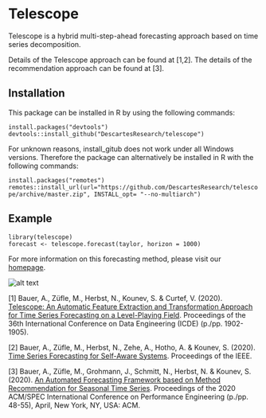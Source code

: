 # Telescope 
Telescope is a hybrid multi-step-ahead forecasting approach based on time series decomposition. 

Details of the Telescope approach can be found at [1,2]. The details of the recommendation approach can be found at [3].

## Installation
This package can be installed in R by using the following commands:

`install.packages("devtools")` <br />
`devtools::install_github("DescartesResearch/telescope")` <br />

For unknown reasons, install_gitub does not work under all Windows versions. Therefore the package can alternatively be installed in R with the following commands:

`install.packages("remotes")` <br />
`remotes::install_url(url="https://github.com/DescartesResearch/telescope/archive/master.zip", INSTALL_opt= "--no-multiarch")`

## Example
`library(telescope)` <br />
`forecast <- telescope.forecast(taylor, horizon = 1000)`

For more information on this forecasting method, please visit our [homepage](http://descartes.tools/telescope).

![alt text](https://se.informatik.uni-wuerzburg.de/fileadmin/_processed_/7/3/csm_Telescope_982b20e78b.png "Telescope")


[1] Bauer, A., Züfle, M., Herbst, N., Kounev, S. & Curtef, V. (2020). [Telescope: An Automatic Feature Extraction and Transformation Approach for Time Series Forecasting on a Level-Playing Field](https://www.bibsonomy.org/documents/8efb3f8c174e0904cce5bdaadb3e6160/andre.bauer/BaZuHeKoCu-ICDE-Telescope.pdf). Proceedings of the 36th International Conference on Data Engineering (ICDE) (p./pp. 1902-1905).

[2] Bauer, A., Züfle, M., Herbst, N., Zehe, A., Hotho, A. & Kounev, S. (2020). [Time Series Forecasting for Self-Aware Systems](https://doi.org/10.1109/JPROC.2020.2983857). Proceedings of the IEEE. 

[3] Bauer, A., Züfle, M., Grohmann, J., Schmitt, N., Herbst, N. & Kounev, S. (2020). [An Automated Forecasting Framework based on Method Recommendation for Seasonal Time Series](https://www.bibsonomy.org/documents/27a54ab734579fafad2f3bc44eea8daf/andre.bauer/BaZuGrScHeKo-ICPE20-Seasonal-Forecast.pdf). Proceedings of the 2020 ACM/SPEC International Conference on Performance Engineering (p./pp. 48-55), April, New York, NY, USA: ACM.
